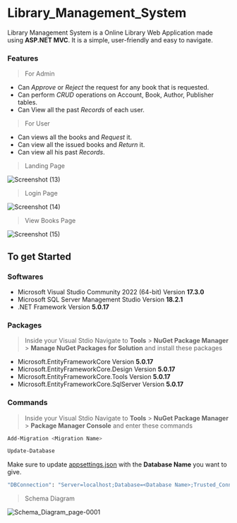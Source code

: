 # Library_Management_System
Library Management System is a Online Library Web Application made using **ASP.NET MVC**. It is a simple, user-friendly and easy to navigate.
### Features
> For Admin
 * Can *Approve* or *Reject* the request for any book that is requested.
 * Can perform *CRUD* operations on Account, Book, Author, Publisher tables.
 * Can View all the past *Records* of each user.
> For User
* Can views all the books and *Request* it.
* Can view all the issued books and *Return* it.
* Can view all his past *Records*.

> Landing Page

![Screenshot (13)](https://user-images.githubusercontent.com/109417065/184586767-abf63457-8d92-4038-8891-5298462bc32a.png)

> Login Page

![Screenshot (14)](https://user-images.githubusercontent.com/109417065/184586807-bf4eaca1-b5dc-40aa-ad89-e5bf9b9aeda7.png)

> View Books Page

![Screenshot (15)](https://user-images.githubusercontent.com/109417065/184586844-1dd204b1-53ab-43dd-a9b3-246f185425a5.png)
## To get Started
### Softwares
* Microsoft Visual Studio Community 2022 (64-bit) Version **17.3.0**
* Microsoft SQL Server Management Studio Version **18.2.1**
* .NET Framework Version **5.0.17**

### Packages
> Inside your Visual Stdio Navigate to 
**Tools** > **NuGet Package Manager** > **Manage NuGet Packages for Solution**
and install these packages

* Microsoft.EntityFrameworkCore Version **5.0.17**
* Microsoft.EntityFrameworkCore.Design Version **5.0.17**
* Microsoft.EntityFrameworkCore.Tools Version **5.0.17**
* Microsoft.EntityFrameworkCore.SqlServer Version **5.0.17**

### Commands
> Inside your Visual Stdio Navigate to 
**Tools** > **NuGet Package Manager** > **Package Manager Console**
and enter these commands
```sh
Add-Migration <Migration Name>
```
```sh
Update-Database
```
Make sure to update [appsettings.json](https://github.com/KDI-pulkit/Library_Management_System/blob/master/LibraryManagementSystem/appsettings.json) with the **Database Name** you want to give.
```sh
"DBConnection": "Server=localhost;Database=<Database Name>;Trusted_Connection=True;"
```

> Schema Diagram

![Schema_Diagram_page-0001](https://user-images.githubusercontent.com/109417065/184586305-f2e178b2-43ed-4d48-84ca-ecf3a1f06998.jpg)
